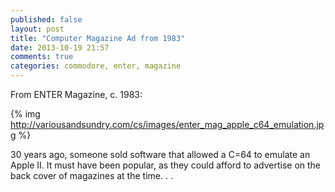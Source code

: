 ```yaml
---
published: false
layout: post
title: "Computer Magazine Ad from 1983"
date: 2013-10-19 21:57
comments: true
categories: commodore, enter, magazine
---
```

From ENTER Magazine, c. 1983:

{% img http://variousandsundry.com/cs/images/enter_mag_apple_c64_emulation.jpg %}

30 years ago, someone sold software that allowed a C=64 to emulate an Apple II.  It must have been popular, as they could afford to advertise on the back cover of magazines at the time. . . 